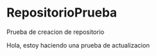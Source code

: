 # RepositorioPrueba
 Prueba de creacion de repositorio

Hola, estoy haciendo una prueba de actualizacion

